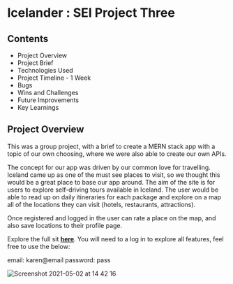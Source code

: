 # Icelander : SEI Project Three

## Contents

- Project Overview
- Project Brief
- Technologies Used
- Project Timeline - 1 Week
- Bugs
- Wins and Challenges
- Future Improvements
- Key Learnings

## Project Overview
This was a group project, with a brief to create a MERN stack app with a topic of our own choosing, where we were also able to create our own APIs. 

The concept for our app was driven by our common love for travelling. Iceland came up as one of the must see places to visit, so we thought this would be a great place to base our app around. The aim of the site is for users to explore self-driving tours available in Iceland. The user would be able to read up on daily itineraries for each package and explore on a map all of the locations they can visit (hotels, restaurants, attractions).

Once registered and logged in the user can rate a place on the map, and also save locations to their profile page.

Explore the full sit **[here](https://icelander.netlify.app)**. You will need to a log in to explore all features, feel free to use the below:

email: karen@email
password: pass

![Screenshot 2021-05-02 at 14 42 16](https://user-images.githubusercontent.com/77445688/116815390-413cb700-ab55-11eb-8c20-7cd8299fad6b.png)


